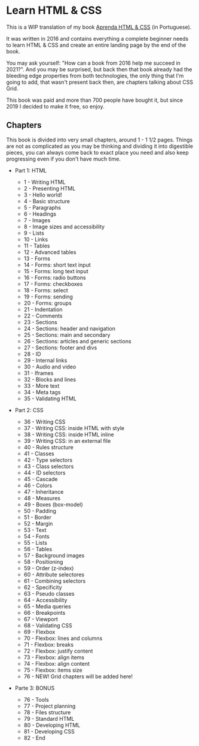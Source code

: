 # Learn HTML & CSS

This is a WIP translation of my book [Aprenda HTML & CSS](https://github.com/estevanmaito/aprenda-html-css) (in Portuguese).

It was written in 2016 and contains everything a complete beginner needs to learn HTML & CSS and create an entire landing page by the end of the book.

You may ask yourself: "How can a book from 2016 help me succeed in 2021?". And you may be surprised, but back then that book already had the bleeding edge properties from both technologies, the only thing that I'm going to add, that wasn't present back then, are chapters talking about CSS Grid.

This book was paid and more than 700 people have bought it, but since 2019 I decided to make it free, so enjoy.

## Chapters

This book is divided into very small chapters, around 1 - 1 1/2 pages. Things are not as complicated as you may be thinking and dividing it into digestible pieces, you can always come back to exact place you need and also keep progressing even if you don't have much time.

- Part 1: HTML

  - 1 - Writing HTML
  - 2 - Presenting HTML
  - 3 - Hello world!
  - 4 - Basic structure
  - 5 - Paragraphs
  - 6 - Headings
  - 7 - Images
  - 8 - Image sizes and accessibility
  - 9 - Lists
  - 10 - Links
  - 11 - Tables
  - 12 - Advanced tables
  - 13 - Forms
  - 14 - Forms: short text input
  - 15 - Forms: long text input
  - 16 - Forms: radio buttons
  - 17 - Forms: checkboxes
  - 18 - Forms: select
  - 19 - Forms: sending
  - 20 - Forms: groups
  - 21 - Indentation
  - 22 - Comments
  - 23 - Sections
  - 24 - Sections: header and navigation
  - 25 - Sections: main and secondary
  - 26 - Sections: articles and generic sections
  - 27 - Sections: footer and divs
  - 28 - ID
  - 29 - Internal links
  - 30 - Audio and video
  - 31 - Iframes
  - 32 - Blocks and lines
  - 33 - More text
  - 34 - Meta tags
  - 35 - Validating HTML

- Part 2: CSS

  - 36 - Writing CSS
  - 37 - Writing CSS: inside HTML with style
  - 38 - Writing CSS: inside HTML inline
  - 39 - Writing CSS: in an external file
  - 40 - Rules structure
  - 41 - Classes
  - 42 - Type selectors
  - 43 - Class selectors
  - 44 - ID selectors
  - 45 - Cascade
  - 46 - Colors
  - 47 - Inheritance
  - 48 - Measures
  - 49 - Boxes (box-model)
  - 50 - Padding
  - 51 - Border
  - 52 - Margin
  - 53 - Text
  - 54 - Fonts
  - 55 - Lists
  - 56 - Tables
  - 57 - Background images
  - 58 - Positioning
  - 59 - Order (z-index)
  - 60 - Attribute selectores
  - 61 - Combining selectors
  - 62 - Specificity
  - 63 - Pseudo classes
  - 64 - Accessibility
  - 65 - Media queries
  - 66 - Breakpoints
  - 67 - Viewport
  - 68 - Validating CSS
  - 69 - Flexbox
  - 70 - Flexbox: lines and columns
  - 71 - Flexbox: breaks
  - 72 - Flexbox: justify content
  - 73 - Flexbox: align items
  - 74 - Flexbox: align content
  - 75 - Flexbox: items size
  - 76 - NEW! Grid chapters will be added here!

- Parte 3: BONUS
  - 76 - Tools
  - 77 - Project planning
  - 78 - Files structure
  - 79 - Standard HTML
  - 80 - Developing HTML
  - 81 - Developing CSS
  - 82 - End
